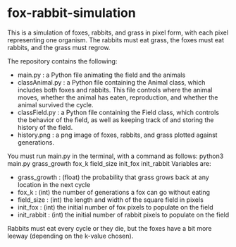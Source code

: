 # fox-rabbit-simulation

This is a simulation of foxes, rabbits, and grass in pixel form, with each pixel representing one organism. The rabbits must eat grass, the foxes must eat rabbits, and the grass must regrow.

The repository contains the following:
- main.py : a Python file animating the field and the animals
- classAnimal.py : a Python file containing the Animal class, which includes both foxes and rabbits. This file controls where the animal moves, whether the animal has eaten, reproduction, and whether the animal survived the cycle.
- classField.py : a Python file containing the Field class, which controls the behavior of the field, as well as keeping track of and storing the history of the field.
- history.png : a png image of foxes, rabbits, and grass plotted against generations.

You must run main.py in the terminal, with a command as follows: python3 main.py grass_growth fox_k field_size init_fox init_rabbit
Variables are:
- grass_growth : (float) the probability that grass grows back at any location in the next cycle
- fox_k : (int) the number of generations a fox can go without eating
- field_size : (int) the length and width of the square field in pixels
- init_fox : (int) the initial number of fox pixels to populate on the field
- init_rabbit : (int) the initial number of rabbit pixels to populate on the field

Rabbits must eat every cycle or they die, but the foxes have a bit more leeway (depending on the k-value chosen). 
